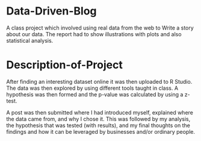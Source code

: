 # Data-Driven-Blog

A class project which involved using real data from the web to Write a story about our data. The report had to show illustrations with plots and also statistical analysis.

# Description-of-Project

After finding an interesting dataset online it was then uploaded to R Studio. The data was then explored by using different tools taught in class. A hypothesis was then formed and the p-value was calculated by using a z-test. 

A post was then submitted where I had introduced myself, explained where the data came from, and why I chose it. This was followed by my analysis, the hypothesis that was tested (with results), and my final thoughts on the findings and how it can be leveraged by businesses and/or ordinary people.
